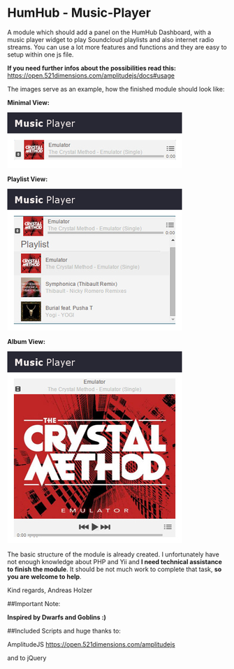 # HumHub - Music-Player

A module which should add a panel on the HumHub Dashboard, with a music player widget to play Soundcloud playlists and also internet radio streams. You can use a lot more features and functions and they are easy to setup within one js file. 

**If you need further infos about the possibilities read this:** https://open.521dimensions.com/amplitudejs/docs#usage


The images serve as an example, how the finished module should look like:

**Minimal View:**

![Player view 1](https://github.com/WebCrew/HumHub-Music-Player/blob/master/hh_player3.jpg?raw=true "Minimal view")

**Playlist View:**

![Player view 2](https://github.com/WebCrew/HumHub-Music-Player/blob/master/hh_player.jpg?raw=true "Playlist view")

**Album View:**

![Player view 3](https://github.com/WebCrew/HumHub-Music-Player/blob/master/hh_player2.jpg?raw=true "Album view")


The basic structure of the module is already created. I unfortunately have not enough knowledge about PHP and Yii and **I need technical assistance to finish the module**. It should be not much work to complete that task, **so you are welcome to help**.

Kind regards,  Andreas Holzer


##Important Note: 

**Inspired by Dwarfs and Goblins :)**


##Included Scripts and huge thanks to:

AmplitudeJS https://open.521dimensions.com/amplitudejs

and to jQuery
